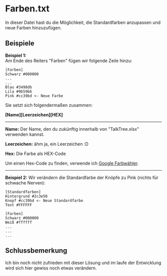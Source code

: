 # Farben.txt

In dieser Datei hast du die Möglichkeit, die Standardfarben anzupassen und neue Farben hinzuzufügen.

## Beispiele

**Beispiel 1:**  
Am Ende des Reiters "Farben" fügen wir folgende Zeile hinzu:

```
[Farben]
Schwarz #000000
...
...
Blau #3498db
Lila #9b59b6
Pink #cc39bd <- Neue Farbe
```

Sie setzt sich folgendermaßen zusammen:

**[Name][Leerzeichen][HEX]**

---

**Name:**
Der Name, den du zukünftig innerhalb von "TalkTree.xlsx" verwenden kannst.

**Leerzeichen:**
ähm ja, ein Leerzeichen :D

**Hex:**
Die Farbe als HEX-Code

Um einen Hex-Code zu finden, verwende ich [Google Farbwähler](https://g.co/kgs/QjsPT6Y).

---

**Beispiel 2:**
Wir verändern die Standardfarbe der Knöpfe zu Pink (nichts für schwache Nerven):

```
[Standardfarben]
Hintergrund #2c3e50
Knopf #cc39bd <- Neue Standardfarbe
Text #FFFFFF

[Farben]
Schwarz #000000
Weiß #ffffff
...
...
...
```

## Schlussbemerkung

Ich bin noch nicht zufrieden mit dieser Lösung und im laufe der Entwicklung wird sich hier gewiss noch etwas verändern.
